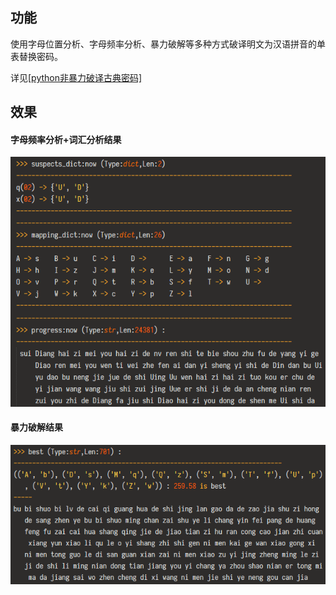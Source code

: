 ## 功能

使用字母位置分析、字母频率分析、暴力破解等多种方式破译明文为汉语拼音的单表替换密码。

详见[[python非暴力破译古典密码]](http://www.xuchengjing.cn/python非暴力破译古典密码/)

## 效果

#### 字母频率分析+词汇分析结果

![](README/test_suixiang_phrase.png)

#### 暴力破解结果

![](README/best.png)


